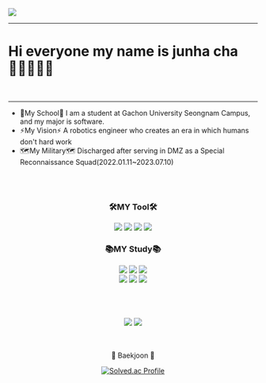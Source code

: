 <img src="https://capsule-render.vercel.app/api?type=soft&color=gradient&height=100&section=header&text=Welcome%20MyGit&animation=blinking&fontSize=50" />
<hr>
<p style="text-align: left;"><H1>Hi everyone my name is junha cha🙋🏻‍♂️🇰🇷</H1><br></p>
<hr>
<ul>
	<li> 🏢My School🏢 I am a student at Gachon University Seongnam Campus, and my major is software.<br></li>
	<li> ⚡️My Vision⚡️ A robotics engineer who creates an era in which humans don't hard work<br></li>
	<li> 🗺️My Military🗺️ Discharged after serving in DMZ as a Special Reconnaissance Squad(2022.01.11~2023.07.10)<br></li>
</ul>
	<br><div align="center"><br>
	<h3>🛠️MY Tool🛠️</h3>
	<img src="https://img.shields.io/badge/VScode-007ACC?style=flat&logo=visualstudiocode&logoColor=white" />
	<img src="https://img.shields.io/badge/Vstudio-5C2D91?style=flat&logo=visualstudio&logoColor=white" />
	<img src="https://img.shields.io/badge/Git-F05032?style=flat&logo=git&logoColor=white" />
	<img src="https://img.shields.io/badge/GitHub-181717?style=flat&logo=github&logoColor=white" />	
</div>
<div align="center">
	<h3>📚MY Study📚</h3>
		<img src="https://img.shields.io/badge/HTML5-E34F26?style=flat&logo=HTML5&logoColor=white" />
		<img src="https://img.shields.io/badge/CSS3-1572B6?style=flat&logo=CSS3&logoColor=white" />
		<img src="https://img.shields.io/badge/JavaScript-F7DF1E?style=flat&logo=javascript&logoColor=white" /><br>
		<img src="https://img.shields.io/badge/C_Language-A8B9CC?style=flat&logo=c&logoColor=white" />
		<img src="https://img.shields.io/badge/Python-3776AB?style=flat&logo=python&logoColor=white" />
		<img src="https://img.shields.io/badge/Arduino-00878F?style=flat&logo=arduino&logoColor=white" />
</div><br><br>
<div align="center"><br></br>
	<img src="https://github-readme-stats.vercel.app/api?username=ckwnsgk&show_icons=true&theme=dark">
	<img src="https://github-readme-stats.vercel.app/api/top-langs/?username=ckwnsgk&layout=compact&theme=dark">
</div>
<div align=center><br><br>
<p>🏅 Baekjoon 🏅</p>
	
[![Solved.ac Profile](http://mazassumnida.wtf/api/v2/generate_badge?boj=ckwnsgk)](https://solved.ac/ckwnsgk)
</div>
<br>

